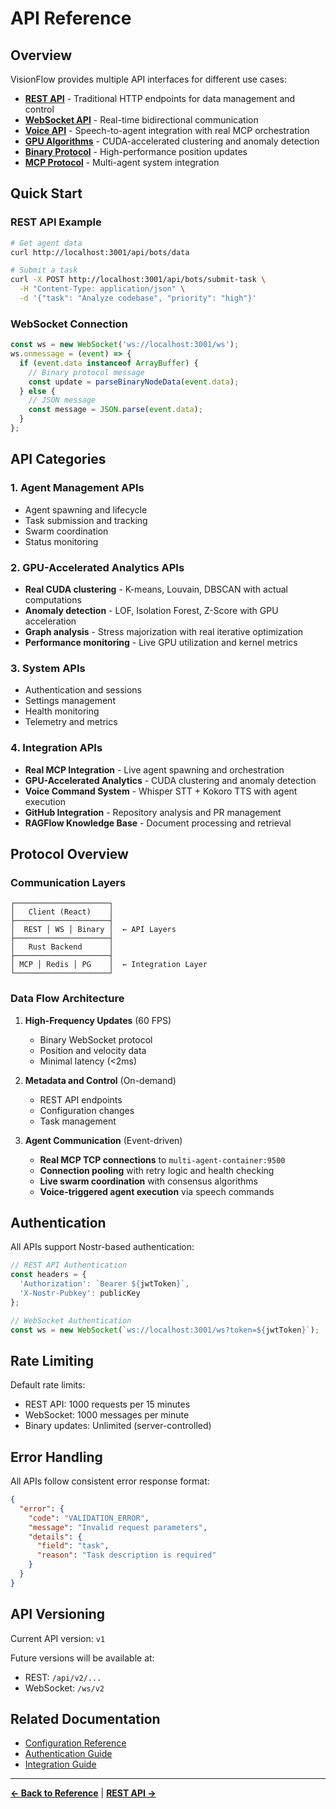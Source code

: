 # API Reference

## Overview

VisionFlow provides multiple API interfaces for different use cases:

- **[REST API](rest-api.md)** - Traditional HTTP endpoints for data management and control
- **[WebSocket API](websocket-api.md)** - Real-time bidirectional communication
- **[Voice API](voice-api.md)** - Speech-to-agent integration with real MCP orchestration
- **[GPU Algorithms](gpu-algorithms.md)** - CUDA-accelerated clustering and anomaly detection
- **[Binary Protocol](binary-protocol.md)** - High-performance position updates
- **[MCP Protocol](mcp-protocol.md)** - Multi-agent system integration

## Quick Start

### REST API Example
```bash
# Get agent data
curl http://localhost:3001/api/bots/data

# Submit a task
curl -X POST http://localhost:3001/api/bots/submit-task \
  -H "Content-Type: application/json" \
  -d '{"task": "Analyze codebase", "priority": "high"}'
```

### WebSocket Connection
```javascript
const ws = new WebSocket('ws://localhost:3001/ws');
ws.onmessage = (event) => {
  if (event.data instanceof ArrayBuffer) {
    // Binary protocol message
    const update = parseBinaryNodeData(event.data);
  } else {
    // JSON message
    const message = JSON.parse(event.data);
  }
};
```

## API Categories

### 1. Agent Management APIs
- Agent spawning and lifecycle
- Task submission and tracking
- Swarm coordination
- Status monitoring

### 2. GPU-Accelerated Analytics APIs
- **Real CUDA clustering** - K-means, Louvain, DBSCAN with actual computations
- **Anomaly detection** - LOF, Isolation Forest, Z-Score with GPU acceleration
- **Graph analysis** - Stress majorization with real iterative optimization
- **Performance monitoring** - Live GPU utilization and kernel metrics

### 3. System APIs
- Authentication and sessions
- Settings management
- Health monitoring
- Telemetry and metrics

### 4. Integration APIs
- **Real MCP Integration** - Live agent spawning and orchestration
- **GPU-Accelerated Analytics** - CUDA clustering and anomaly detection
- **Voice Command System** - Whisper STT + Kokoro TTS with agent execution
- **GitHub Integration** - Repository analysis and PR management
- **RAGFlow Knowledge Base** - Document processing and retrieval

## Protocol Overview

### Communication Layers

```
┌─────────────────────┐
│   Client (React)    │
├─────────────────────┤
│  REST │ WS │ Binary │  ← API Layers
├─────────────────────┤
│   Rust Backend      │
├─────────────────────┤
│ MCP │ Redis │ PG    │  ← Integration Layer
└─────────────────────┘
```

### Data Flow Architecture

1. **High-Frequency Updates** (60 FPS)
   - Binary WebSocket protocol
   - Position and velocity data
   - Minimal latency (<2ms)

2. **Metadata and Control** (On-demand)
   - REST API endpoints
   - Configuration changes
   - Task management

3. **Agent Communication** (Event-driven)
   - **Real MCP TCP connections** to `multi-agent-container:9500`
   - **Connection pooling** with retry logic and health checking
   - **Live swarm coordination** with consensus algorithms
   - **Voice-triggered agent execution** via speech commands

## Authentication

All APIs support Nostr-based authentication:

```javascript
// REST API Authentication
const headers = {
  'Authorization': `Bearer ${jwtToken}`,
  'X-Nostr-Pubkey': publicKey
};

// WebSocket Authentication
const ws = new WebSocket(`ws://localhost:3001/ws?token=${jwtToken}`);
```

## Rate Limiting

Default rate limits:
- REST API: 1000 requests per 15 minutes
- WebSocket: 1000 messages per minute
- Binary updates: Unlimited (server-controlled)

## Error Handling

All APIs follow consistent error response format:

```json
{
  "error": {
    "code": "VALIDATION_ERROR",
    "message": "Invalid request parameters",
    "details": {
      "field": "task",
      "reason": "Task description is required"
    }
  }
}
```

## API Versioning

Current API version: `v1`

Future versions will be available at:
- REST: `/api/v2/...`
- WebSocket: `/ws/v2`

## Related Documentation

- [Configuration Reference](../configuration.md)
- [Authentication Guide](../../guides/authentication.md)
- [Integration Guide](../../guides/integration.md)

---

**[← Back to Reference](../index.md)** | **[REST API →](rest-api.md)**